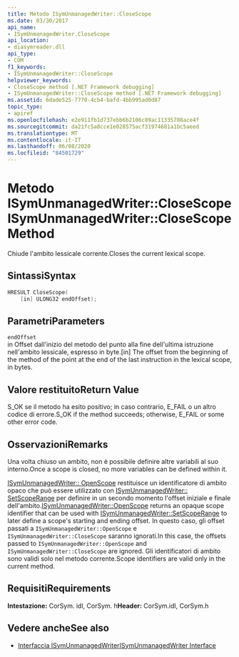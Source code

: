 ```yaml
---
title: Metodo ISymUnmanagedWriter::CloseScope
ms.date: 03/30/2017
api_name:
- ISymUnmanagedWriter.CloseScope
api_location:
- diasymreader.dll
api_type:
- COM
f1_keywords:
- ISymUnmanagedWriter::CloseScope
helpviewer_keywords:
- CloseScope method [.NET Framework debugging]
- ISymUnmanagedWriter::CloseScope method [.NET Framework debugging]
ms.assetid: 6dade525-7770-4cb4-bafd-4bb995ad0d87
topic_type:
- apiref
ms.openlocfilehash: e2e911fb1d737ebb6b2106c89ac11335788ace4f
ms.sourcegitcommit: da21fc5a8cce1e028575acf31974681a1bc5aeed
ms.translationtype: MT
ms.contentlocale: it-IT
ms.lasthandoff: 06/08/2020
ms.locfileid: "84501729"
---
```

# <a name="isymunmanagedwriterclosescope-method"></a><span data-ttu-id="f3c28-102">Metodo ISymUnmanagedWriter::CloseScope</span><span class="sxs-lookup"><span data-stu-id="f3c28-102">ISymUnmanagedWriter::CloseScope Method</span></span>
<span data-ttu-id="f3c28-103">Chiude l'ambito lessicale corrente.</span><span class="sxs-lookup"><span data-stu-id="f3c28-103">Closes the current lexical scope.</span></span>  
  
## <a name="syntax"></a><span data-ttu-id="f3c28-104">Sintassi</span><span class="sxs-lookup"><span data-stu-id="f3c28-104">Syntax</span></span>  
  
```cpp  
HRESULT CloseScope(  
    [in] ULONG32 endOffset);  
```  
  
## <a name="parameters"></a><span data-ttu-id="f3c28-105">Parametri</span><span class="sxs-lookup"><span data-stu-id="f3c28-105">Parameters</span></span>  
 `endOffset`  
 <span data-ttu-id="f3c28-106">in Offset dall'inizio del metodo del punto alla fine dell'ultima istruzione nell'ambito lessicale, espresso in byte.</span><span class="sxs-lookup"><span data-stu-id="f3c28-106">[in] The offset from the beginning of the method of the point at the end of the last instruction in the lexical scope, in bytes.</span></span>  
  
## <a name="return-value"></a><span data-ttu-id="f3c28-107">Valore restituito</span><span class="sxs-lookup"><span data-stu-id="f3c28-107">Return Value</span></span>  
 <span data-ttu-id="f3c28-108">S_OK se il metodo ha esito positivo; in caso contrario, E_FAIL o un altro codice di errore.</span><span class="sxs-lookup"><span data-stu-id="f3c28-108">S_OK if the method succeeds; otherwise, E_FAIL or some other error code.</span></span>  
  
## <a name="remarks"></a><span data-ttu-id="f3c28-109">Osservazioni</span><span class="sxs-lookup"><span data-stu-id="f3c28-109">Remarks</span></span>  
 <span data-ttu-id="f3c28-110">Una volta chiuso un ambito, non è possibile definire altre variabili al suo interno.</span><span class="sxs-lookup"><span data-stu-id="f3c28-110">Once a scope is closed, no more variables can be defined within it.</span></span>  
  
 <span data-ttu-id="f3c28-111">[ISymUnmanagedWriter:: OpenScope](isymunmanagedwriter-openscope-method.md) restituisce un identificatore di ambito opaco che può essere utilizzato con [ISymUnmanagedWriter:: SetScopeRange](isymunmanagedwriter-setscoperange-method.md) per definire in un secondo momento l'offset iniziale e finale dell'ambito.</span><span class="sxs-lookup"><span data-stu-id="f3c28-111">[ISymUnmanagedWriter::OpenScope](isymunmanagedwriter-openscope-method.md) returns an opaque scope identifier that can be used with [ISymUnmanagedWriter::SetScopeRange](isymunmanagedwriter-setscoperange-method.md) to later define a scope's starting and ending offset.</span></span> <span data-ttu-id="f3c28-112">In questo caso, gli offset passati a `ISymUnmanagedWriter::OpenScope` e `ISymUnmanagedWriter::CloseScope` saranno ignorati.</span><span class="sxs-lookup"><span data-stu-id="f3c28-112">In this case, the offsets passed to `ISymUnmanagedWriter::OpenScope` and `ISymUnmanagedWriter::CloseScope` are ignored.</span></span> <span data-ttu-id="f3c28-113">Gli identificatori di ambito sono validi solo nel metodo corrente.</span><span class="sxs-lookup"><span data-stu-id="f3c28-113">Scope identifiers are valid only in the current method.</span></span>  
  
## <a name="requirements"></a><span data-ttu-id="f3c28-114">Requisiti</span><span class="sxs-lookup"><span data-stu-id="f3c28-114">Requirements</span></span>  
 <span data-ttu-id="f3c28-115">**Intestazione:** CorSym. idl, CorSym. h</span><span class="sxs-lookup"><span data-stu-id="f3c28-115">**Header:** CorSym.idl, CorSym.h</span></span>  
  
## <a name="see-also"></a><span data-ttu-id="f3c28-116">Vedere anche</span><span class="sxs-lookup"><span data-stu-id="f3c28-116">See also</span></span>

- [<span data-ttu-id="f3c28-117">Interfaccia ISymUnmanagedWriter</span><span class="sxs-lookup"><span data-stu-id="f3c28-117">ISymUnmanagedWriter Interface</span></span>](isymunmanagedwriter-interface.md)
